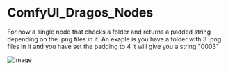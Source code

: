 # ComfyUI_Dragos_Nodes

For now a single node that checks a folder and returns a padded string depending on the .png files in it.
An exaple is you have a folder with 3 .png files in it and you have set the padding to 4 it will give you a string "0003"

![image](https://github.com/drago87/ComfyUI_Dragos_Nodes/assets/6805712/18c2527c-183c-4566-a545-68553c0f29a8)
